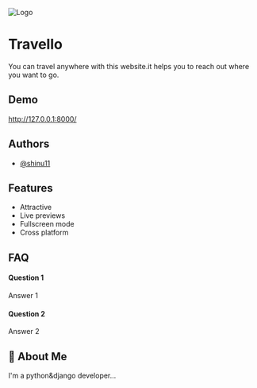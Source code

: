 ![Logo](https://i.pinimg.com/736x/84/70/94/847094a5d2df67f4fc7a7a6b77bcfe7b.jpg)


# Travello
You can travel anywhere with this website.it helps you to reach out where you want to go.


## Demo

http://127.0.0.1:8000/


## Authors

- [@shinu11](https://github.com/shinu11)


## Features

- Attractive
- Live previews
- Fullscreen mode
- Cross platform


## FAQ

#### Question 1

Answer 1

#### Question 2

Answer 2


## 🚀 About Me
I'm a python&django developer...

